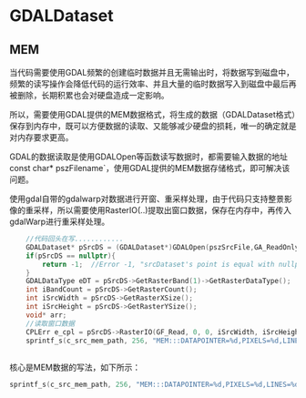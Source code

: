# GDALDataset

## MEM

当代码需要使用GDAL频繁的创建临时数据并且无需输出时，将数据写到磁盘中，频繁的读写操作会降低代码的运行效率、并且大量的临时数据写入到磁盘中最后再被删除，长期积累也会对硬盘造成一定影响。

所以，需要使用GDAL提供的MEM数据格式，将生成的数据（GDALDataset格式）保存到内存中，既可以方便数据的读取、又能够减少硬盘的损耗，唯一的确定就是对内存要求更高。

GDAL的数据读取是使用GDALOpen等函数读写数据时，都需要输入数据的地址const char*  pszFilename`，使用GDAL提供的MEM数据存储格式，即可解决该问题。



使用gdal自带的gdalwarp对数据进行开窗、重采样处理，由于代码只支持整景影像的重采样，所以需要使用RasterIO(..)提取出窗口数据，保存在内存中，再传入gdalWarp进行重采样处理。

```C++
	//代码回头在写............
	GDALDataset* pSrcDS = (GDALDataset*)GDALOpen(pszSrcFile,GA_ReadOnly);
    if(pSrcDS == nullptr){
        return -1;  //Error -1, "srcDataset's point is equal with nullptr
    }
	GDALDataType eDT = pSrcDS->GetRasterBand(1)->GetRasterDataType();
    int iBandCount = pSrcDS->GetRasterCount();
    int iSrcWidth = pSrcDS->GetRasterXSize();
    int iSrcHeight = pSrcDS->GetRasterYSize();
	void* arr;
	//读取窗口数据
	CPLErr e_cpl = pSrcDS->RasterIO(GF_Read, 0, 0, iSrcWidth, iSrcHeight, arr, iSrcWidth, iSrcHeight, GDT_Float64, iBandCount, ibands, 0, 0, 0);
	sprintf_s(c_src_mem_path, 256, "MEM:::DATAPOINTER=%d,PIXELS=%d,LINES=%d,BANDS=%d,DATATYPE=%s", arr, iSrcWidth, iSrcHeight, iBandCount, GDALGetDataTypeName(eDT));
	

```

核心是MEM数据的写法，如下所示：

```c++
sprintf_s(c_src_mem_path, 256, "MEM:::DATAPOINTER=%d,PIXELS=%d,LINES=%d,BANDS=%d,DATATYPE=%s", arr, iSrcWidth, iSrcHeight, iBandCount, GDALGetDataTypeName(eDT));
```

